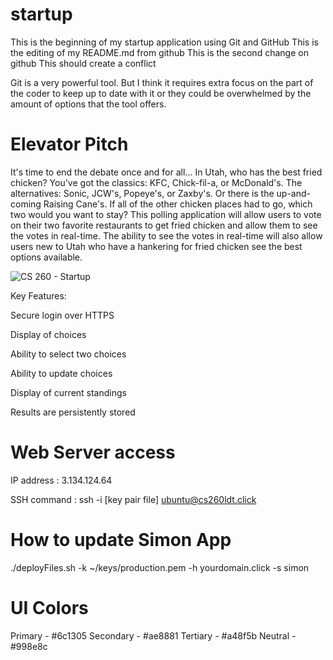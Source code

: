 # startup
This is the beginning of my startup application using Git and GitHub
This is the editing of my README.md from github
This is the second change on github
This should create a conflict

Git is a very powerful tool. But I think it requires extra focus on the part of the coder to keep up to date with it or they could be overwhelmed by the amount of options that the tool offers.

# Elevator Pitch
It's time to end the debate once and for all... In Utah, who has the best fried chicken? You've got the classics: KFC, Chick-fil-a, or McDonald's. The alternatives: Sonic, JCW's, Popeye's, or Zaxby's. Or there is the up-and-coming Raising Cane's. If all of the other chicken places had to go, which two would you want to stay? This polling application will allow users to vote on their two favorite restaurants to get fried chicken and allow them to see the votes in real-time. The ability to see the votes in real-time will also allow users new to Utah who have a hankering for fried chicken see the best options available.

![CS 260 - Startup](https://user-images.githubusercontent.com/122576833/214382266-2303e054-cf8c-4cc2-b98e-24ba30c677e1.jpg)

Key Features:

Secure login over HTTPS

Display of choices

Ability to select two choices

Ability to update choices

Display of current standings

Results are persistently stored

# Web Server access
IP address : 3.134.124.64

SSH command : ssh -i [key pair file] ubuntu@cs260ldt.click

# How to update Simon App

./deployFiles.sh -k ~/keys/production.pem -h yourdomain.click -s simon

# UI Colors
Primary - #6c1305
Secondary - #ae8881
Tertiary - #a48f5b
Neutral - #998e8c